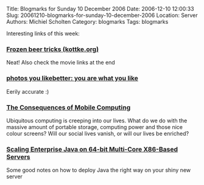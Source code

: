 Title: Blogmarks for Sunday 10 December 2006
Date: 2006-12-10 12:00:33
Slug: 20061210-blogmarks-for-sunday-10-december-2006
Location: Server
Authors: Michiel Scholten
Category: blogmarks
Tags: blogmarks

<p>Interesting links of this week:</p>
<h3><a href="http://www.kottke.org/06/11/frozen-beer-tricks">Frozen beer tricks (kottke.org)</a></h3>
<p>Neat! Also check the movie links at the end</p>
<h3><a href="http://likebetter.com/">photos you likebetter: you are what you like</a></h3>
<p>Eerily accurate :)</p>
<h3><a href="http://www.brighthand.com/default.asp?newsID=12658">The Consequences of Mobile Computing</a></h3>
<p>Ubiquitous computing is creeping into our lives. What do we do with the massive amount of portable storage, computing power and those nice colour screens? Will our social lives vanish, or will our lives be enriched?</p>
<h3><a href="http://www.onjava.com/pub/a/onjava/2006/11/01/scaling-enterprise-java-on-64-bit-multi-core.html">Scaling Enterprise Java on 64-bit Multi-Core X86-Based Servers</a></h3>
<p>Some good notes on how to deploy Java the right way on your shiny new server</p>
